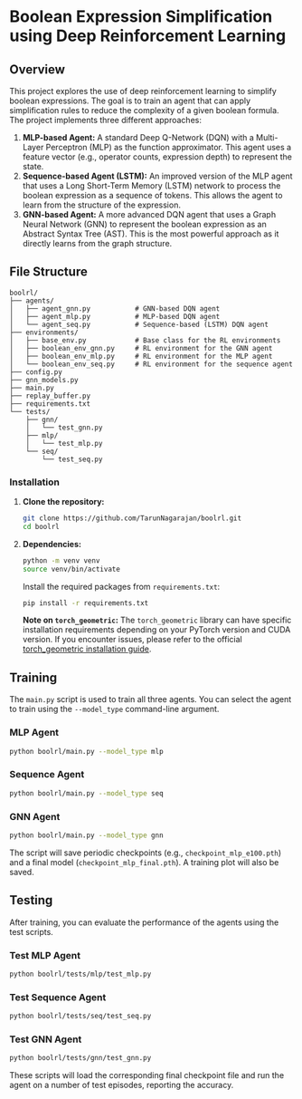 # Boolean Expression Simplification using Deep Reinforcement Learning

## Overview

This project explores the use of deep reinforcement learning to simplify boolean expressions. The goal is to train an agent that can apply simplification rules to reduce the complexity of a given boolean formula. The project implements three different approaches:

1.  **MLP-based Agent:** A standard Deep Q-Network (DQN) with a Multi-Layer Perceptron (MLP) as the function approximator. This agent uses a feature vector (e.g., operator counts, expression depth) to represent the state.
2.  **Sequence-based Agent (LSTM):** An improved version of the MLP agent that uses a Long Short-Term Memory (LSTM) network to process the boolean expression as a sequence of tokens. This allows the agent to learn from the structure of the expression.
3.  **GNN-based Agent:** A more advanced DQN agent that uses a Graph Neural Network (GNN) to represent the boolean expression as an Abstract Syntax Tree (AST). This is the most powerful approach as it directly learns from the graph structure.

## File Structure

```
boolrl/
├── agents/
│   ├── agent_gnn.py           # GNN-based DQN agent
│   ├── agent_mlp.py           # MLP-based DQN agent
│   └── agent_seq.py           # Sequence-based (LSTM) DQN agent
├── environments/
│   ├── base_env.py            # Base class for the RL environments
│   ├── boolean_env_gnn.py     # RL environment for the GNN agent
│   ├── boolean_env_mlp.py     # RL environment for the MLP agent
│   └── boolean_env_seq.py     # RL environment for the sequence agent
├── config.py              
├── gnn_models.py          
├── main.py               
├── replay_buffer.py       
├── requirements.txt      
└── tests/
    ├── gnn/
    │   └── test_gnn.py
    ├── mlp/
    │   └── test_mlp.py
    └── seq/
        └── test_seq.py
```

### Installation

1.  **Clone the repository:**
    ```bash
    git clone https://github.com/TarunNagarajan/boolrl.git
    cd boolrl
    ```

2.  **Dependencies:**
    ```bash
    python -m venv venv
    source venv/bin/activate
    ```

    Install the required packages from `requirements.txt`:
    ```bash
    pip install -r requirements.txt
    ```

    **Note on `torch_geometric`:** The `torch_geometric` library can have specific installation requirements depending on your PyTorch version and CUDA version. If you encounter issues, please refer to the official [torch_geometric installation guide](https://pytorch-geometric.readthedocs.io/en/latest/install/installation.html).

## Training

The `main.py` script is used to train all three agents. You can select the agent to train using the `--model_type` command-line argument.

### MLP Agent

```bash
python boolrl/main.py --model_type mlp
```

### Sequence Agent

```bash
python boolrl/main.py --model_type seq
```

### GNN Agent

```bash
python boolrl/main.py --model_type gnn
```

The script will save periodic checkpoints (e.g., `checkpoint_mlp_e100.pth`) and a final model (`checkpoint_mlp_final.pth`). A training plot will also be saved.

## Testing

After training, you can evaluate the performance of the agents using the test scripts.

### Test MLP Agent

```bash
python boolrl/tests/mlp/test_mlp.py
```

### Test Sequence Agent

```bash
python boolrl/tests/seq/test_seq.py
```

### Test GNN Agent

```bash
python boolrl/tests/gnn/test_gnn.py
```

These scripts will load the corresponding final checkpoint file and run the agent on a number of test episodes, reporting the accuracy.
